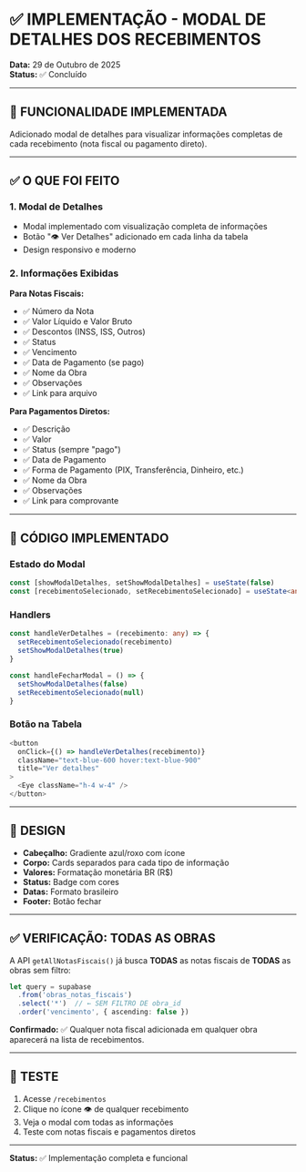 # ✅ IMPLEMENTAÇÃO - MODAL DE DETALHES DOS RECEBIMENTOS

**Data:** 29 de Outubro de 2025  
**Status:** ✅ Concluído

---

## 🎯 FUNCIONALIDADE IMPLEMENTADA

Adicionado modal de detalhes para visualizar informações completas de cada recebimento (nota fiscal ou pagamento direto).

---

## ✅ O QUE FOI FEITO

### **1. Modal de Detalhes**
- Modal implementado com visualização completa de informações
- Botão "👁️ Ver Detalhes" adicionado em cada linha da tabela
- Design responsivo e moderno

### **2. Informações Exibidas**

**Para Notas Fiscais:**
- ✅ Número da Nota
- ✅ Valor Líquido e Valor Bruto
- ✅ Descontos (INSS, ISS, Outros)
- ✅ Status
- ✅ Vencimento
- ✅ Data de Pagamento (se pago)
- ✅ Nome da Obra
- ✅ Observações
- ✅ Link para arquivo

**Para Pagamentos Diretos:**
- ✅ Descrição
- ✅ Valor
- ✅ Status (sempre "pago")
- ✅ Data de Pagamento
- ✅ Forma de Pagamento (PIX, Transferência, Dinheiro, etc.)
- ✅ Nome da Obra
- ✅ Observações
- ✅ Link para comprovante

---

## 📝 CÓDIGO IMPLEMENTADO

### **Estado do Modal**
```typescript
const [showModalDetalhes, setShowModalDetalhes] = useState(false)
const [recebimentoSelecionado, setRecebimentoSelecionado] = useState<any>(null)
```

### **Handlers**
```typescript
const handleVerDetalhes = (recebimento: any) => {
  setRecebimentoSelecionado(recebimento)
  setShowModalDetalhes(true)
}

const handleFecharModal = () => {
  setShowModalDetalhes(false)
  setRecebimentoSelecionado(null)
}
```

### **Botão na Tabela**
```typescript
<button
  onClick={() => handleVerDetalhes(recebimento)}
  className="text-blue-600 hover:text-blue-900"
  title="Ver detalhes"
>
  <Eye className="h-4 w-4" />
</button>
```

---

## 🎨 DESIGN

- **Cabeçalho:** Gradiente azul/roxo com ícone
- **Corpo:** Cards separados para cada tipo de informação
- **Valores:** Formatação monetária BR (R$)
- **Status:** Badge com cores
- **Datas:** Formato brasileiro
- **Footer:** Botão fechar

---

## ✅ VERIFICAÇÃO: TODAS AS OBRAS

A API `getAllNotasFiscais()` já busca **TODAS** as notas fiscais de **TODAS** as obras sem filtro:

```typescript
let query = supabase
  .from('obras_notas_fiscais')
  .select('*')  // ← SEM FILTRO DE obra_id
  .order('vencimento', { ascending: false })
```

**Confirmado:** ✅ Qualquer nota fiscal adicionada em qualquer obra aparecerá na lista de recebimentos.

---

## 🧪 TESTE

1. Acesse `/recebimentos`
2. Clique no ícone 👁️ de qualquer recebimento
3. Veja o modal com todas as informações
4. Teste com notas fiscais e pagamentos diretos

---

**Status:** ✅ Implementação completa e funcional


